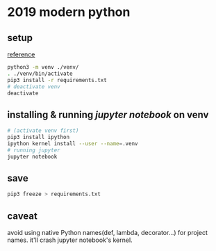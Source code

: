# 2019 modern python
## setup
[reference](https://gist.github.com/simonw/4835a22c79a8d3c29dd155c716b19e16)
```bash
python3 -m venv ./venv/
. ./venv/bin/activate
pip3 install -r requirements.txt
# deactivate venv
deactivate
```
## installing & running *jupyter notebook* on venv
```bash
# (activate venv first)
pip3 install ipython
ipython kernel install --user --name=.venv
# running jupyter
jupyter notebook
```

## save
```bash
pip3 freeze > requirements.txt
```

## caveat
avoid using native Python names(def, lambda, decorator...) for project names. it'll crash jupyter notebook's kernel.